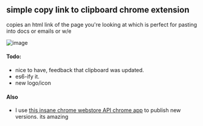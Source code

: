 ## simple copy link to clipboard chrome extension


copies an html link of the page you're looking at which is perfect for pasting into docs or emails or w/e


![image](https://cloud.githubusercontent.com/assets/39191/4747241/2590fe8e-5a59-11e4-99d0-b2bfce0cf078.png)


#### Todo: 
  * nice to have, feedback that clipboard was updated.
  * es6-ify it. 
  * new logo/icon

#### Also
  * I use [this insane chrome webstore API chrome app](https://github.com/GoogleChrome/chrome-app-samples/tree/master/samples/web-store) to publish new versions. its amazing